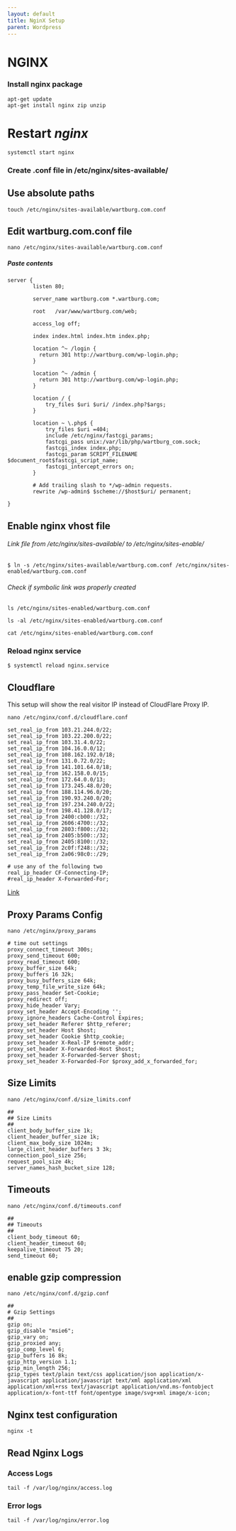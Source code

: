 ```yaml
---
layout: default
title: NginX Setup      
parent: Wordpress
---
```


# NGINX


### Install nginx package

```
apt-get update
apt-get install nginx zip unzip
```

# Restart *nginx*

```
systemctl start nginx
```

### Create .conf file in /etc/nginx/sites-available/

## Use absolute paths

````
touch /etc/nginx/sites-available/wartburg.com.conf
````

## Edit wartburg.com.conf file

````
nano /etc/nginx/sites-available/wartburg.com.conf
````

##### Paste contents

````
server {
        listen 80;

        server_name wartburg.com *.wartburg.com;

        root   /var/www/wartburg.com/web;

        access_log off;

        index index.html index.htm index.php;

        location ^~ /login {
          return 301 http://wartburg.com/wp-login.php;
        }

        location ^~ /admin {
          return 301 http://wartburg.com/wp-login.php;
        }

        location / {
	        try_files $uri $uri/ /index.php?$args;
        }

        location ~ \.php$ {
            try_files $uri =404;
            include /etc/nginx/fastcgi_params;
            fastcgi_pass unix:/var/lib/php/wartburg_com.sock;
            fastcgi_index index.php;
            fastcgi_param SCRIPT_FILENAME $document_root$fastcgi_script_name;
            fastcgi_intercept_errors on;
        }

        # Add trailing slash to */wp-admin requests.
        rewrite /wp-admin$ $scheme://$host$uri/ permanent;

}

````

## Enable nginx vhost file

###### Link file from /etc/nginx/sites-available/ to /etc/nginx/sites-enable/

````
$ ln -s /etc/nginx/sites-available/wartburg.com.conf /etc/nginx/sites-enabled/wartburg.com.conf
````

###### Check if symbolic link was properly created

````
ls /etc/nginx/sites-enabled/wartburg.com.conf
````

````
ls -al /etc/nginx/sites-enabled/wartburg.com.conf
````

````
cat /etc/nginx/sites-enabled/wartburg.com.conf
````

### Reload nginx service

````
$ systemctl reload nginx.service
````

## Cloudflare

This setup will show the real visitor IP instead of CloudFlare Proxy IP.

````
nano /etc/nginx/conf.d/cloudflare.conf
````

````
set_real_ip_from 103.21.244.0/22;
set_real_ip_from 103.22.200.0/22;
set_real_ip_from 103.31.4.0/22;
set_real_ip_from 104.16.0.0/12;
set_real_ip_from 108.162.192.0/18;
set_real_ip_from 131.0.72.0/22;
set_real_ip_from 141.101.64.0/18;
set_real_ip_from 162.158.0.0/15;
set_real_ip_from 172.64.0.0/13;
set_real_ip_from 173.245.48.0/20;
set_real_ip_from 188.114.96.0/20;
set_real_ip_from 190.93.240.0/20;
set_real_ip_from 197.234.240.0/22;
set_real_ip_from 198.41.128.0/17;
set_real_ip_from 2400:cb00::/32;
set_real_ip_from 2606:4700::/32;
set_real_ip_from 2803:f800::/32;
set_real_ip_from 2405:b500::/32;
set_real_ip_from 2405:8100::/32;
set_real_ip_from 2c0f:f248::/32;
set_real_ip_from 2a06:98c0::/29;

# use any of the following two
real_ip_header CF-Connecting-IP;
#real_ip_header X-Forwarded-For;
````


[Link](https://support.cloudflare.com/hc/en-us/articles/200170706-How-do-I-restore-original-visitor-IP-with-Nginx-)


## Proxy Params Config

````
nano /etc/nginx/proxy_params
````

````
# time out settings
proxy_connect_timeout 300s;
proxy_send_timeout 600;
proxy_read_timeout 600;
proxy_buffer_size 64k;
proxy_buffers 16 32k;
proxy_busy_buffers_size 64k;
proxy_temp_file_write_size 64k;
proxy_pass_header Set-Cookie;
proxy_redirect off;
proxy_hide_header Vary;
proxy_set_header Accept-Encoding '';
proxy_ignore_headers Cache-Control Expires;
proxy_set_header Referer $http_referer;
proxy_set_header Host $host;
proxy_set_header Cookie $http_cookie;
proxy_set_header X-Real-IP $remote_addr;
proxy_set_header X-Forwarded-Host $host;
proxy_set_header X-Forwarded-Server $host;
proxy_set_header X-Forwarded-For $proxy_add_x_forwarded_for;
````

## Size Limits

````
nano /etc/nginx/conf.d/size_limits.conf
````

````
##
## Size Limits
##
client_body_buffer_size 1k;
client_header_buffer_size 1k;
client_max_body_size 1024m;
large_client_header_buffers 3 3k;
connection_pool_size 256;
request_pool_size 4k;
server_names_hash_bucket_size 128;
````


## Timeouts

````
nano /etc/nginx/conf.d/timeouts.conf
````

````
##
## Timeouts
##
client_body_timeout 60;
client_header_timeout 60;
keepalive_timeout 75 20;
send_timeout 60;
````


## enable gzip compression


````
nano /etc/nginx/conf.d/gzip.conf
````

```
##
# Gzip Settings
##
gzip on;
gzip_disable "msie6";
gzip_vary on;
gzip_proxied any;
gzip_comp_level 6;
gzip_buffers 16 8k;
gzip_http_version 1.1;
gzip_min_length 256;
gzip_types text/plain text/css application/json application/x-javascript application/javascript text/xml application/xml application/xml+rss text/javascript application/vnd.ms-fontobject application/x-font-ttf font/opentype image/svg+xml image/x-icon;
```

## Nginx test configuration

````
nginx -t
````

## Read Nginx Logs

### Access Logs

````
tail -f /var/log/nginx/access.log
````
### Error logs

````
tail -f /var/log/nginx/error.log
````
